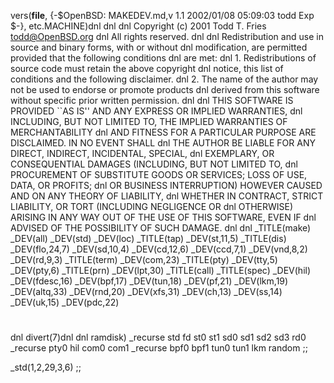 vers(__file__,
	{-$OpenBSD: MAKEDEV.md,v 1.1 2002/01/08 05:09:03 todd Exp $-},
etc.MACHINE)dnl
dnl
dnl Copyright (c) 2001 Todd T. Fries <todd@OpenBSD.org>
dnl All rights reserved.
dnl
dnl Redistribution and use in source and binary forms, with or without
dnl modification, are permitted provided that the following conditions
dnl are met:
dnl 1. Redistributions of source code must retain the above copyright
dnl    notice, this list of conditions and the following disclaimer.
dnl 2. The name of the author may not be used to endorse or promote products
dnl    derived from this software without specific prior written permission.
dnl
dnl THIS SOFTWARE IS PROVIDED ``AS IS'' AND ANY EXPRESS OR IMPLIED WARRANTIES,
dnl INCLUDING, BUT NOT LIMITED TO, THE IMPLIED WARRANTIES OF MERCHANTABILITY
dnl AND FITNESS FOR A PARTICULAR PURPOSE ARE DISCLAIMED.  IN NO EVENT SHALL
dnl THE AUTHOR BE LIABLE FOR ANY DIRECT, INDIRECT, INCIDENTAL, SPECIAL,
dnl EXEMPLARY, OR CONSEQUENTIAL DAMAGES (INCLUDING, BUT NOT LIMITED TO,
dnl PROCUREMENT OF SUBSTITUTE GOODS OR SERVICES; LOSS OF USE, DATA, OR PROFITS;
dnl OR BUSINESS INTERRUPTION) HOWEVER CAUSED AND ON ANY THEORY OF LIABILITY,
dnl WHETHER IN CONTRACT, STRICT LIABILITY, OR TORT (INCLUDING NEGLIGENCE OR
dnl OTHERWISE) ARISING IN ANY WAY OUT OF THE USE OF THIS SOFTWARE, EVEN IF
dnl ADVISED OF THE POSSIBILITY OF SUCH DAMAGE.
dnl
dnl
_TITLE(make)
_DEV(all)
_DEV(std)
_DEV(loc)
_TITLE(tap)
_DEV(st,11,5)
_TITLE(dis)
_DEV(flo,24,7)
_DEV(sd,10,4)
_DEV(cd,12,6)
_DEV(ccd,7,1)
_DEV(vnd,8,2)
_DEV(rd,9,3)
_TITLE(term)
_DEV(com,23)
_TITLE(pty)
_DEV(tty,5)
_DEV(pty,6)
_TITLE(prn)
_DEV(lpt,30)
_TITLE(call)
_TITLE(spec)
_DEV(hil)
_DEV(fdesc,16)
_DEV(bpf,17)
_DEV(tun,18)
_DEV(pf,21)
_DEV(lkm,19)
_DEV(altq,33)
_DEV(rnd,20)
_DEV(xfs,31)
_DEV(ch,13)
_DEV(ss,14)
_DEV(uk,15)
_DEV(pdc,22)
#
dnl
divert(7)dnl
dnl
ramdisk)
	_recurse std fd st0 st1 sd0 sd1 sd2 sd3 rd0
	_recurse pty0 hil com0 com1
	_recurse bpf0 bpf1 tun0 tun1 lkm random
	;;

_std(1,2,29,3,6)
	;;
